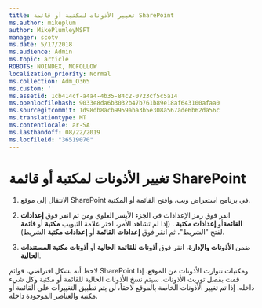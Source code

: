 ```yaml
---
title: تغيير الأذونات لمكتبة أو قائمة SharePoint
ms.author: mikeplum
author: MikePlumleyMSFT
manager: scotv
ms.date: 5/17/2018
ms.audience: Admin
ms.topic: article
ROBOTS: NOINDEX, NOFOLLOW
localization_priority: Normal
ms.collection: Adm_O365
ms.custom: ''
ms.assetid: 1cb414cf-a4a4-4b35-84c2-0723cf5c5a14
ms.openlocfilehash: 9033e8da6b3032b47b761b89e18af643100afaa0
ms.sourcegitcommit: 1d98db8acb9959aba3b5e308a567ade6b62da56c
ms.translationtype: MT
ms.contentlocale: ar-SA
ms.lasthandoff: 08/22/2019
ms.locfileid: "36519070"
---
```

# <a name="change-permissions-for-a-sharepoint-list-or-library"></a>تغيير الأذونات لمكتبة أو قائمة SharePoint

1. الانتقال إلى موقع SharePoint في برنامج استعراض ويب، وافتح القائمة أو المكتبة.
    
2. انقر فوق رمز الإعدادات في الجزء الأيسر العلوي ومن ثم انقر فوق **إعدادات القائمة**أو **إعدادات مكتبة** . (إذا لم تشاهد الأمر، اختر علامة التبويب **مكتبة** أو **قائمة** لفتح "الشريط"، ثم انقر فوق **إعدادات القائمة** أو **إعدادات مكتبة** الشريط). 
    
3. ضمن **الأذونات والإدارة**، انقر فوق **أذونات للقائمة الحالية** أو **أذونات مكتبة المستندات الحالية**.
    
لاحظ أنه بشكل افتراضي، قوائم SharePoint ومكتبات تتوارث الأذونات من الموقع. إذا قمت بفصل توريث الأذونات، سيتم نسخ الأذونات الحالية للقائمة أو مكتبة وكل شيء داخله. إذا تم تغيير الأذونات الخاصة بالموقع لاحقاً، لن يتم تطبيق التغييرات على القائمة أو مكتبة والعناصر الموجودة داخله.
  

